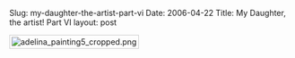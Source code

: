 Slug: my-daughter-the-artist-part-vi
Date: 2006-04-22
Title: My Daughter, the artist! Part VI
layout: post

<img alt="adelina_painting5_cropped.png" class="at-xid-6a010534988cd3970b0120a5b3640a970c" id="image2321" src="http://steveivy.typepad.com/.a/6a010534988cd3970b0120a5b3640a970c-pi" style="padding: 3px; border: 1px solid #ccc;" />
